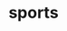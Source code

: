 ---
title: "sports"
id: tag.id
permalink: "/tags/sports"
videos: [18,56,556,561,1105,1106,1279,1286,1424,1453,1560,2289,2298,2299,2318,2325,2373,2417,2463]
---